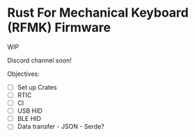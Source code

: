 # Rust For Mechanical Keyboard (RFMK) Firmware

WIP

Discord channel soon!

Objectives:
- [ ] Set up Crates
- [ ] RTIC
- [ ] CI
- [ ] USB HID
- [ ] BLE HID
- [ ] Data transfer - JSON - Serde?
